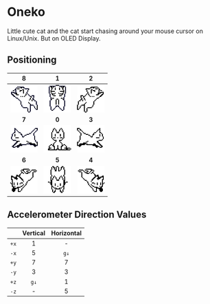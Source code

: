# Oneko

Little cute cat and the cat start chasing around your mouse cursor on Linux/Unix. But on OLED Display.

## Positioning

|              8               |              1               |              2              |
| :--------------------------: | :--------------------------: | :-------------------------: |
| ![Stay](.//bitmaps///16.bmp) | ![Stay](.//bitmaps///2.bmp)  | ![Stay](.//bitmaps///4.bmp) |
|            **7**             |            **0**             |            **3**            |
| ![Stay](.//bitmaps///14.bmp) | ![Stay](.//bitmaps///17.bmp) | ![Stay](.//bitmaps///6.bmp) |
|            **6**             |            **5**             |            **4**            |
| ![Stay](.//bitmaps///12.bmp) | ![Stay](.//bitmaps///10.bmp) | ![Stay](.//bitmaps///8.bmp) |

## Accelerometer Direction Values

|      | Vertical | Horizontal |
| :--: | :------: | :--------: |
| `+x` |    1     |     -      |
| `-x` |    5     |    `g↓`    |
| `+y` |    7     |     7      |
| `-y` |    3     |     3      |
| `+z` |   `g↓`   |     1      |
| `-z` |    -     |     5      |
